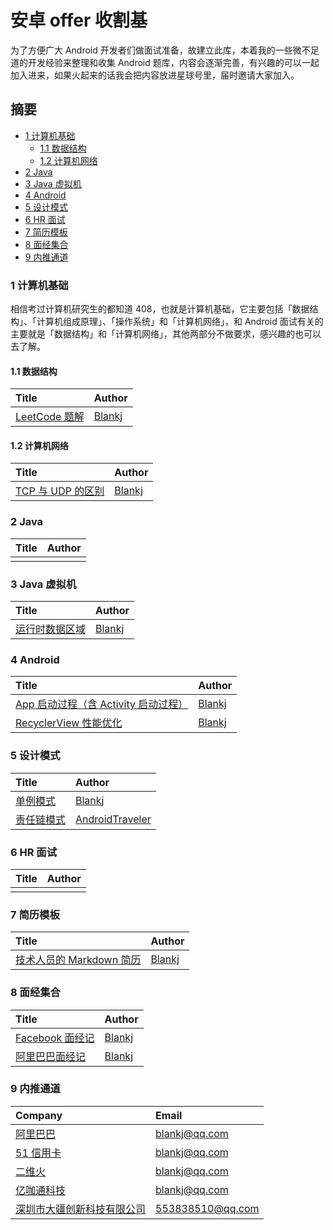 # 安卓 offer 收割基

为了方便广大 Android 开发者们做面试准备，故建立此库，本着我的一些微不足道的开发经验来整理和收集 Android 题库，内容会逐渐完善，有兴趣的可以一起加入进来，如果火起来的话我会把内容放进星球号里，届时邀请大家加入。


## 摘要

* [1 计算机基础](#1-计算机基础)
  * [1.1 数据结构](#11-数据结构)
  * [1.2 计算机网络](#12-计算机网络)
* [2 Java](#2-java)
* [3 Java 虚拟机](#3-java-虚拟机)
* [4 Android](#4-android)
* [5 设计模式](#5-设计模式)
* [6 HR 面试](#6-hr-面试)
* [7 简历模板](#7-简历模板)
* [8 面经集合](#8-面经集合)
* [9 内推通道](#9-内推通道)


### 1 计算机基础

相信考过计算机研究生的都知道 408，也就是计算机基础，它主要包括「数据结构」、「计算机组成原理」、「操作系统」和「计算机网络」，和 Android 面试有关的主要就是「数据结构」和「计算机网络」，其他两部分不做要求，感兴趣的也可以去了解。

#### 1.1 数据结构

| Title                                    | Author                                   |
| :--------------------------------------- | :--------------------------------------- |
| [LeetCode 题解][LeetCode 题解]            |  [Blankj][Blankj]                          |


#### 1.2 计算机网络

| Title                                    | Author                                   |
| :--------------------------------------- | :--------------------------------------- |
| [TCP 与 UDP 的区别][TCP 与 UDP 的区别]      | [Blankj][Blankj]                         |


### 2 Java

| Title                                    | Author                                   |
| :--------------------------------------- | :--------------------------------------- |
|                                          |                                          |


### 3 Java 虚拟机

| Title                                    | Author                                   |
| :--------------------------------------- | :--------------------------------------- |
| [运行时数据区域][运行时数据区域]              | [Blankj][Blankj]                         |


### 4 Android

| Title                                    | Author                                   |
| :--------------------------------------- | :--------------------------------------- |
| [App 启动过程（含 Activity 启动过程）][App 启动过程（含 Activity 启动过程）]| [Blankj][Blankj]|
| [RecyclerView 性能优化][RecyclerView 性能优化]| [Blankj][Blankj]|


### 5 设计模式

| Title                                    | Author                                   |
| :--------------------------------------- | :--------------------------------------- |
| [单例模式][单例模式]                        | [Blankj][Blankj]                         |
| [责任链模式][责任链模式]                     | [AndroidTraveler][AndroidTraveler]       |


### 6 HR 面试

| Title                                    | Author                                   |
| :--------------------------------------- | :--------------------------------------- |
|                                          |                                          |


### 7 简历模板

| Title                                    | Author                                   |
| :--------------------------------------- | :--------------------------------------- |
| [技术人员的 Markdown 简历][技术人员的 Markdown 简历]  | [Blankj][Blankj]                         |


### 8 面经集合

| Title                                    | Author                                    |
| :--------------------------------------- | :--------------------------------------- |
| [Facebook 面经记][Facebook 面经记]         | [Blankj][Blankj]                         |
| [阿里巴巴面经记][阿里巴巴面经记]              |[Blankj][Blankj]                          |


### 9 内推通道

| Company                                  | Email                                    |
| :--------------------------------------- | :--------------------------------------- |
| [阿里巴巴][阿里巴巴]                       |  blankj@qq.com                           |
| [51 信用卡][51 信用卡]                     |  blankj@qq.com                           |
| [二维火][二维火]                           |  blankj@qq.com                           |
| [亿咖通科技][亿咖通科技]                    |  blankj@qq.com                           |
| [深圳市大疆创新科技有限公司][深圳市大疆创新科技有限公司] | 553838510@qq.com                  |



[Blankj]:https://github.com/Blankj
[AndroidTraveler]:https://github.com/nesger

<!-- 1.1 -->
[LeetCode 题解]: https://github.com/Blankj/awesome-java-leetcode

<!-- 1.2 -->
[TCP 与 UDP 的区别]: https://github.com/Blankj/AndroidOfferKiller/blob/master/net/TCP%20%E4%B8%8E%20UDP%20%E7%9A%84%E5%8C%BA%E5%88%AB.md

<!-- 2 -->

<!-- 3 -->
[运行时数据区域]:https://github.com/Blankj/AndroidOfferKiller/blob/master/jvm/%E8%BF%90%E8%A1%8C%E6%97%B6%E6%95%B0%E6%8D%AE%E5%8C%BA%E5%9F%9F.md

<!-- 4 -->
[App 启动过程（含 Activity 启动过程）]: https://github.com/Blankj/AndroidOfferKiller/blob/30d48a03d792679ce25718aee1d0ea6d22325fdd/android/App%20%E5%90%AF%E5%8A%A8%E8%BF%87%E7%A8%8B%EF%BC%88%E5%90%AB%20Activity%20%E5%90%AF%E5%8A%A8%E8%BF%87%E7%A8%8B%EF%BC%89.md
[RecyclerView 性能优化]: https://github.com/Blankj/AndroidOfferKiller/blob/cff6e99919e5212981a8e5169c54e0de233bd021/android/RecyclerView%20%E6%80%A7%E8%83%BD%E4%BC%98%E5%8C%96.md

<!-- 5 -->
[单例模式]: https://blankj.com/2016/04/21/really-use-singleton
[责任链模式]: ./design-patterns/责任链模式妙用.md

<!-- 6 -->

<!-- 7 -->
[技术人员的 Markdown 简历]: https://github.com/Blankj/resume

<!-- 8 -->
[Facebook 面经记]: https://blankj.com/2017/10/31/facebook-interview
[阿里巴巴面经记]: https://blankj.com/2018/09/26/alibaba-interview

<!-- 9 -->
[阿里巴巴]: https://www.alibabagroup.com
[51 信用卡]: https://www.u51.com
[二维火]: https://www.2dfire.com
[亿咖通科技]: http://www.ecarx.com.cn
[深圳市大疆创新科技有限公司]: https://www.dji.com/cn
